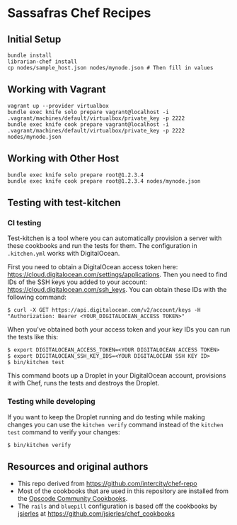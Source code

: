 Sassafras Chef Recipes
======================

## Initial Setup

```
bundle install
librarian-chef install
cp nodes/sample_host.json nodes/mynode.json # Then fill in values
```

## Working with Vagrant

```
vagrant up --provider virtualbox
bundle exec knife solo prepare vagrant@localhost -i .vagrant/machines/default/virtualbox/private_key -p 2222
bundle exec knife cook prepare vagrant@localhost -i .vagrant/machines/default/virtualbox/private_key -p 2222 nodes/mynode.json
```

## Working with Other Host

```
bundle exec knife solo prepare root@1.2.3.4
bundle exec knife cook prepare root@1.2.3.4 nodes/mynode.json
```

## Testing with test-kitchen

### CI testing

Test-kitchen is a tool where you can automatically provision a server with these cookbooks and run the tests for them. The configuration in `.kitchen.yml` works with DigitalOcean.

First you need to obtain a DigitalOcean access token here: https://cloud.digitalocean.com/settings/applications. Then you need to find IDs of the SSH keys you added to your account: https://cloud.digitalocean.com/ssh_keys. You can obtain these IDs with the following command:

```
$ curl -X GET https://api.digitalocean.com/v2/account/keys -H "Authorization: Bearer <YOUR_DIGITALOCEAN_ACCESS TOKEN>"
```

When you've obtained both your access token and your key IDs you can run the tests like this:

```
$ export DIGITALOCEAN_ACCESS_TOKEN=<YOUR DIGITALOCEAN ACCESS TOKEN>
$ export DIGITALOCEAN_SSH_KEY_IDS=<YOUR DIGITALOCEAN SSH KEY ID>
$ bin/kitchen test
```

This command boots up a Droplet in your DigitalOcean account, provisions it with Chef, runs the tests and destroys the Droplet.

### Testing while developing

If you want to keep the Droplet running and do testing while making changes you can use the `kitchen verify` command instead of the `kitchen test` command to verify your changes:

```
$ bin/kitchen verify
```

## Resources and original authors

* This repo derived from https://github.com/intercity/chef-repo
* Most of the cookbooks that are used in this repository are installed from the [Opscode Community Cookbooks](http://community.opscode.com).
* The `rails` and `bluepill` configuration is based off the cookbooks by [jsierles](https://github.com/jsierles) at https://github.com/jsierles/chef_cookbooks
